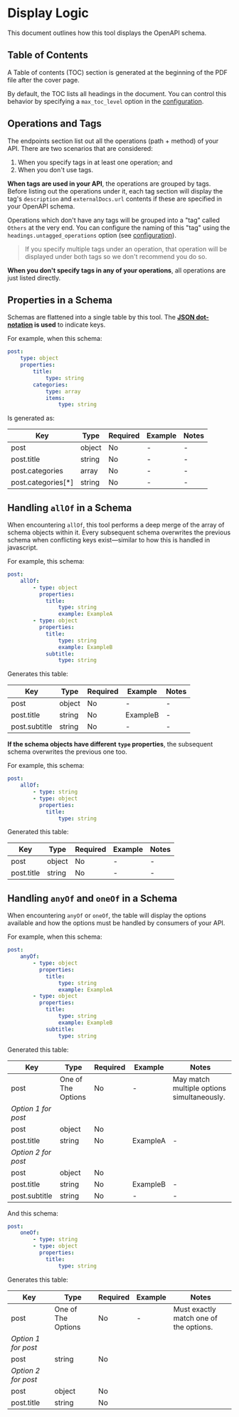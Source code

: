 # Display Logic

This document outlines how this tool displays the OpenAPI schema.

## Table of Contents

A Table of contents (TOC) section is generated at the beginning of the PDF file after the cover page. 

By default, the TOC lists all headings in the document. You can control this behavior by specifying a `max_toc_level` option in the [configuration](./Configuration.md).

## Operations and Tags

The endpoints section list out all the operations (path + method) of your API. There are two scenarios that are considered:
1. When you specify tags in at least one operation; and 
2. When you don't use tags.

**When tags are used in your API**, the operations are grouped by tags. Before listing out the operations under it, each tag section will display the tag's `description` and `externalDocs.url` contents if these are specified in your OpenAPI schema. 

Operations which don't have any tags will be grouped into a "tag" called `Others` at the very end. You can configure the naming of this "tag" using the `headings.untagged_operations` option (see [configuration](./Configuration.md)).

> If you specify multiple tags under an operation, that operation will be displayed under both tags so we don't recommend you do so.

**When you don't specify tags in any of your operations**, all operations are just listed directly.

## Properties in a Schema

Schemas are flattened into a single table by this tool. The **[JSON dot-notation](https://docs.oracle.com/en/database/oracle/oracle-database/19/adjsn/simple-dot-notation-access-to-json-data.html) is used** to indicate keys.

For example, when this schema:

```yaml
post:
    type: object
    properties:
        title:
            type: string
        categories:
            type: array
            items:
                type: string
```

Is generated as:

|Key|Type|Required|Example|Notes|
|-|-|-|-|-|
|post|object|No|-|-|
|post.title|string|No|-|-|
|post.categories|array|No|-|-|
|post.categories[*]|string|No|-|-|


## Handling `allOf` in a Schema

When encountering `allOf`, this tool performs a deep merge of the array of schema objects within it. Every subsequent schema overwrites the previous schema when conflicting keys exist—similar to how this is handled in javascript. 

For example, this schema:

```yaml
post:
    allOf:
        - type: object
          properties:
            title:
                type: string
                example: ExampleA
        - type: object
          properties:
            title:
                type: string
                example: ExampleB
            subtitle:
                type: string
```

Generates this table:

|Key|Type|Required|Example|Notes|
|-|-|-|-|-|
|post|object|No|-|-|
|post.title|string|No|ExampleB|-|
|post.subtitle|string|No|-|-|

**If the schema objects have different `type` properties**, the subsequent schema overwrites the previous one too.

For example, this schema:

```yaml
post:
    allOf:
        - type: string
        - type: object
          properties:
            title:
                type: string
```

Generated this table:

|Key|Type|Required|Example|Notes|
|-|-|-|-|-|
|post|object|No|-|-|
|post.title|string|No|-|-|

## Handling `anyOf` and `oneOf` in a Schema

When encountering `anyOf` or `oneOf`, the table will display the options available and how the options must be handled by consumers of your API.

For example, when this schema:

```yaml
post:
    anyOf:
        - type: object
          properties:
            title:
                type: string
                example: ExampleA
        - type: object
          properties:
            title:
                type: string
                example: ExampleB
            subtitle:
                type: string
```

Generated this table:

|Key|Type|Required|Example|Notes|
|-|-|-|-|-|
|post|One of The Options|No|-|May match multiple options simultaneously.|
|*Option 1 for post*|||||
|post|object|No|||
|post.title|string|No|ExampleA|-|
|*Option 2 for post*|||||
|post|object|No|||
|post.title|string|No|ExampleB|-|
|post.subtitle|string|No|-|-|

And this schema:

```yaml
post:
    oneOf:
        - type: string
        - type: object
          properties:
            title:
                type: string
```

Generates this table:

|Key|Type|Required|Example|Notes|
|-|-|-|-|-|
|post|One of The Options|No|-|Must exactly match one of the options.|
|*Option 1 for post*|||||
|post|string|No|||
|*Option 2 for post*|||||
|post|object|No|||
|post.title|string|No|||






